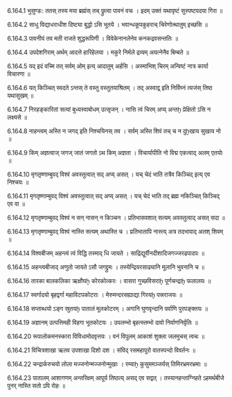 6.164.1
भुसुण्डः:
ततस् तस्य मया ब्रह्मंस् तच् छ्रुत्वा पावनं वचः ।
इदम् उक्तं यथापृष्टं सुस्पष्टपदया गिरा ॥


6.164.2
साधु विद्याधराधीश दिष्ट्या बुद्धो ऽसि भूतये ।
भवान्धकूपकुहराच् चिरेणोत्थातुम् इच्छसि ॥


6.164.3
पावनीयं तव मती राजते शुद्धरूपिणी ।
विवेकेनानलेनेव कनकद्रवसन्ततिः ॥


6.164.4
उपदेशगिराम् अर्थम् आदत्ते हारिहेलया ।
मकुरे निर्मले द्रव्यम् अयत्नेनैव बिम्बते ॥


6.164.5
यद् इदं वच्मि तत् सर्वम् ओम् इत्य् आदातुम् अर्हसि ।
अस्माभिश् चिरम् अन्विष्टं नात्र कार्या विचारणा ॥


6.164.6
यत् किञ्चित् स्वदते ऽन्तस् ते वस्तु वस्तुतयाश्रितम् ।
तद् अस्वाद्व् इति निर्विघ्नं त्यजंस् तिष्ठ यथासुखम् ॥


6.164.7
निरहङ्कारितां सत्यां बुध्यस्वाबोधम् उत्सृजन् ।
नासि त्वं चिरम् अप्य् अन्तḫ प्रेक्षितो ऽसि न लक्ष्यसे ॥


6.164.8
नाहन्त्वम् अस्ति न जगद् इति निश्चयिनस् तव ।
सर्वम् अस्ति शिवं तच् च न दुẖखाय सुखाय नो ॥


6.164.9
किम् अज्ञत्वाज् जगज् जातं जगतो ऽथ किम् अज्ञता ।
विचार्यापीति नो विद्म एकत्वाद् अलम् एतयोः ॥


6.164.10
मृगतृष्णाम्बुवद् विश्वं अवस्तुत्वात् सद् अप्य् असत् ।
यच् चेदं भाति तत्रैव किञ्चिद् इत्य् एव निश्चयः ॥


6.164.11
मृगतृष्णाम्बुवद् विश्वं अवस्तुत्वात् सद् अप्य् असत् ।
यच् चेदं भाति तद् ब्रह्म नकिञ्चित् किञ्चिद् एव वा ॥


6.164.12
मृगतृष्णाम्बुवद् विश्वं न सन् नासन् न किञ्चन ।
प्रतिभासवशात् सत्यम् अवस्तुत्वाद् असत् सदा ॥


6.164.13
मृगतृष्णाम्बुवद् विश्वं नास्ति सत्यम् अथास्ति च ।
प्रतिभातापि नास्त्य् अत्र तदभावाद् अतश् शिवम् ॥


6.164.14
विश्वबीजम् अहन्त्वं त्वं विद्धि तस्माद् धि जायते ।
साद्रिद्यूर्वीनदीशादिजगज्जरढपादपः ॥


6.164.15
अहन्त्वबीजाद् अणुतो जायते ऽसौ जगद्द्रुमः ।
तस्येन्द्रियरसाढ्यानि मूलानि भुवनानि च ॥


6.164.16
तारका बालकलिका ऋक्षौघẖ कोरकोत्करः ।
वासरा गुच्छविसराḫ पूर्णचन्द्राḫ फलालयः ॥


6.164.17
स्वर्गादयो बृहद्वर्गा महाविटपकोटराः ।
मेरुमन्दरसह्याद्या गिरयḫ पत्त्रराजयः ॥


6.164.18
सप्ताब्धयो ऽङ्ग स्रुतयḫ पातालं मूलकोटरम् ।
अगानि घुणवृन्दानि पर्वाणि पुरपङ्क्तयः ॥


6.164.19
अज्ञानम् उत्पत्तिमही विहगा भूतकोटयः ।
उपलम्भो बृहत्स्तम्भो दावो निर्वाणनिर्वृतिः ॥


6.164.20
रूपालोकमनस्कारा विविधामोदवृत्तयः ।
वनं विपुलम् आकाशं शुक्ला जलमुचस् त्वचः ॥


6.164.21
विचित्रशाखा ऋतव उपशाखा दिशो दश ।
संविद् रसमहापूरो वातस्पन्दो विवर्तनः ॥


6.164.22
चन्द्रार्करुचयो लोला मज्जनोन्मज्जनोन्मुखाः ।
रम्याẖ कुसुममञ्जर्यस् तिमिरभ्रमरभ्रमाः ॥


6.164.23
पातालम् आशागणम् अन्तरिक्षम् आपूर्य तिष्ठत्य् असद् एव सद्वत् ।
तस्यानहन्ताग्निहते ऽहमर्थबीजे पुनर् नास्ति सतो ऽपि रोहः ॥

